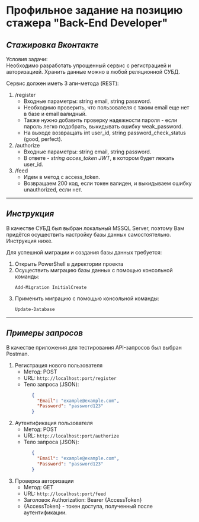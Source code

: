 # Профильное задание на позицию стажера "Back-End Developer"
## _Стажировка Вконтакте_
Условия задачи:  
Необходимо разработать упрощенный сервис с регистрацией и авторизацией.
Хранить данные можно в любой реляционной СУБД.

Сервис должен иметь 3 апи-метода (REST):
1. /register
    - Входные параметры: string email, string password.
    - Необходимо проверить, что пользователя с таким email еще нет в базе и email валидный.
    - Также нужно добавить проверку надежности пароля - если пароль легко подобрать, выкидывать ошибку weak_password.
    - На выходе возвращать int user_id, string password_check_status (good, perfect).
2. /authorize
    - Входные параметры: string email, string password.
    - В ответе - _string acces_token JWT_, в котором будет лежать user_id.
3. /feed
    - Идем в метод с access_token.
    - Возвращаем 200 код, если токен валиден, и выкидываем ошибку unauthorized, если нет.
      
***
## _Инструкция_
В качестве СУБД был выбран локальный MSSQL Server, поэтому Вам придётся осуществить настройку базы данных самостоятельно. Инструкция ниже.

Для успешной миграции и создания базы данных требуется:
1. Открыть PowerShell в директории проекта
2. Осуществить миграцию базы данных с помощью консольной команды:
   ```
   Add-Migration InitialCreate
   ```
3. Применить миграцию с помощью консольной команды:
   ```
   Update-Database
   ```
***
## _Примеры запросов_
В качестве приложения для тестирования API-запросов был выбран Postman.  

1. Регистрация нового пользователя
   - Метод: POST
   - URL: ```http://localhost:port/register```
   - Тело запроса (JSON):
     ```json
        {
          "Email": "example@example.com",
          "Password": "password123"
        }
     ```
2. Аутентификация пользователя
   - Метод: POST
   - URL: ```http://localhost:port/authorize```
   - Тело запроса (JSON):
     ```json
        {
          "Email": "example@example.com",
          "Password": "password123"
        }
     ```
3. Проверка авторизации
   - Метод: GET
   - URL: ```http://localhost:port/feed```
   - Заголовок Authorization: Bearer {AccessToken}
   - {AccessToken} - токен доступа, полученный после аутентификации.
